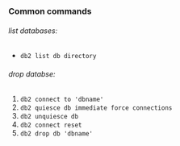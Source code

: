 ### Common commands

###### list databases:
* `db2 list db directory`

###### drop databse:
1. `db2 connect to 'dbname'`
2. `db2 quiesce db immediate force connections`
3. `db2 unquiesce db`
4. `db2 connect reset`
5. `db2 drop db 'dbname'`
